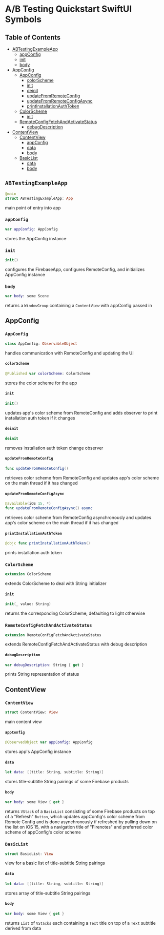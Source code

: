 # A/B Testing Quickstart SwiftUI Symbols

## Table of Contents
- [ABTestingExampleApp](#abtestingexampleapp)
    - [appConfig](#appconfig)
    - [init](#init)
    - [body](#body)
- [AppConfig](#appconfig-1)
    - [AppConfig](#appconfig-2)
        - [colorScheme](#colorscheme)
        - [init](#init-1)
        - [deinit](#deinit)
        - [updateFromRemoteConfig](#updatefromremoteconfig)
        - [updateFromRemoteConfigAsync](#updatefromremoteconfigasync)
        - [printInstallationAuthToken](#printinstallationauthtoken)
    - [ColorScheme](#colorscheme-1)
        - [init](#init-2)
    - [RemoteConfigFetchAndActivateStatus](#remoteconfigfetchandactivatestatus)
        - [debugDescription](#debugdescription)
- [ContentView](#contentview)
    - [ContentView](#contentview-1)
        - [appConfig](#appconfig-3)
        - [data](#data)
        - [body](#body-1)
    - [BasicList](#basiclist)
        - [data](#data-1)
        - [body](#body-2)

## `ABTestingExampleApp`
```swift
@main
struct ABTestingExampleApp: App
```
main point of entry into app

### `appConfig`
```swift
var appConfig: AppConfig
```
stores the AppConfig instance

### `init`
```swift
init()
```
configures the FirebaseApp, configures RemoteConfig, and initializes AppConfig instance

### `body`
```swift
var body: some Scene
```
returns a `WindowGroup` containing a `ContentView` with appConfig passed in

## AppConfig

### `AppConfig`
```swift
class AppConfig: ObservableObject
```
handles communication with RemoteConfig and updating the UI

#### `colorScheme`
```swift
@Published var colorScheme: ColorScheme
```
stores the color scheme for the app

#### `init`
```swift
init()
```
updates app's color scheme from RemoteConfig and adds observer to print installation auth token if 
it changes

#### `deinit`
```swift
deinit
```
removes installation auth token change observer

#### `updateFromRemoteConfig`
```swift
func updateFromRemoteConfig()
```
retrieves color scheme from RemoteConfig and updates app's color scheme on the main thread if it 
has changed

#### `updateFromRemoteConfigAsync`
```swift
@available(iOS 15, *)
func updateFromRemoteConfigAsync() async
```
retrieves color scheme from RemoteConfig asynchronously and updates app's color scheme on the main 
thread if it has changed

#### `printInstallationAuthToken`
```swift
@objc func printInstallationAuthToken()
```
prints installation auth token

### `ColorScheme`
```swift
extension ColorScheme
```
extends ColorScheme to deal with String initializer

#### `init`
```swift
init(_ value: String)
```
returns the corresponding ColorScheme, defaulting to light otherwise

### `RemoteConfigFetchAndActivateStatus`
```swift
extension RemoteConfigFetchAndActivateStatus
```
extends RemoteConfigFetchAndActivateStatus with debug description

#### `debugDescription`
```swift
var debugDescription: String { get }
```
prints String representation of status

## ContentView

### `ContentView`
```swift
struct ContentView: View
```
main content view

#### `appConfig`
```swift
@ObservedObject var appConfig: AppConfig
```
stores app's AppConfig instance

#### `data`
```swift
let data: [(title: String, subtitle: String)]
```
stores title-subtitle String pairings of some Firebase products

#### `body`
```swift
var body: some View { get }
```
returns `VStack` of a `BasicList` consisting of some Firebase products on top of a "Refresh" 
`Button`, which updates appConfig's color scheme from Remote Config and is done asynchronously if 
refreshed by pulling down on the list on iOS 15, with a navigation title of "Firenotes" and 
preferred color scheme of appConfig's color scheme

### `BasicList`
```swift
struct BasicList: View
```
view for a basic list of title-subtitle String pairings

#### `data`
```swift
let data: [(title: String, subtitle: String)]
```
stores array of title-subtitle String pairings

#### `body`
```swift
var body: some View { get }
```
returns `List` of `VStacks` each containing a `Text` title on top of a `Text` subtitle derived from
 data
